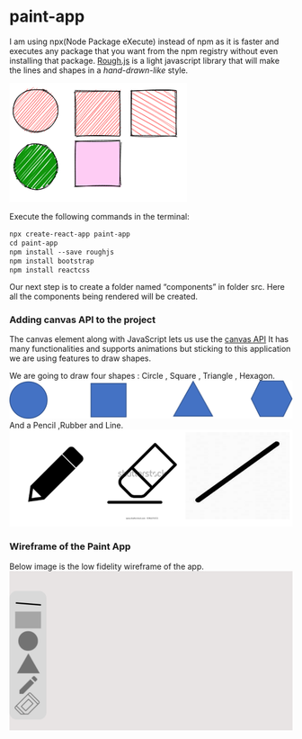 # paint-app
 I am using npx(Node Package eXecute) instead of npm as it is faster and executes any package that you want from the npm registry without even installing that package.
 [Rough.js](https://roughjs.com/) is a light javascript library that will make the lines and shapes in a *hand-drawn-like* style.

![rough shapes](Picture1.png)

Execute the following commands in the terminal:

```
npx create-react-app paint-app 
cd paint-app
npm install --save roughjs
npm install bootstrap
npm install reactcss
```
Our next step is to create a folder named “components” in folder src. Here all the components being rendered will be created.

### Adding canvas API to the project
The canvas element along with JavaScript lets us use the [canvas API](https://developer.mozilla.org/en-US/docs/Web/API/Canvas_API) It has many functionalities and supports animations but sticking to this application we are using features to draw shapes.

We are going to draw four shapes : Circle , Square , Triangle , Hexagon.
![shapes](Picture2.png)
And a Pencil ,Rubber and Line.
![pencil,rubber,line](Picture3.png)
### Wireframe of the Paint App
Below image is the low fidelity wireframe of the app.
![wireframe](Picture4.png)


